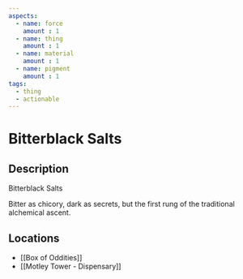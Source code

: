 ```yaml
---
aspects: 
  - name: force
    amount : 1
  - name: thing
    amount : 1
  - name: material
    amount : 1
  - name: pigment
    amount : 1
tags:
  - thing
  - actionable
---
```


# Bitterblack Salts

## Description
Bitterblack Salts

Bitter as chicory, dark as secrets, but the first rung of the traditional alchemical ascent.
## Locations
- [[Box of Oddities]]
- [[Motley Tower - Dispensary]]